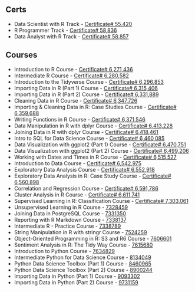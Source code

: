 ## Certs
* Data Scientist with R Track - [Certificate# 55,420](https://www.datacamp.com/statement-of-accomplishment/track/a44af56c59962942a89443d9368fa37f7db07dbd)
* R Programmer Track - [Certificate# 58,836]( https://www.datacamp.com/statement-of-accomplishment/track/f8023cb375d5d0b20deec87334cae3e9c741feb8)
* Data Analyst with R Track - [Certificate# 58,857]( https://www.datacamp.com/statement-of-accomplishment/track/b7255dc14ecee9aefccd9db7b2e5643c47bc9ab2)
## Courses
* Introduction to R Course - [Certificate# 6,271,436](https://www.datacamp.com/statement-of-accomplishment/course/84ea12c5c0199b5c256fafe5267667b6ae5eb0a6)
* Intermediate R Course - [Certificate# 6,280,582](https://www.datacamp.com/statement-of-accomplishment/course/720af503e12b02789f5094d27bf81ef6b33326c3)
* Introduction to the Tidyverse Course - [Certificate# 6,296,853](https://www.datacamp.com/statement-of-accomplishment/course/33c5e7ccb307117a86ba4cb23643c490c8edb97a)
* Importing Data in R (Part 1) Course - [Certificate# 6,315,406](https://www.datacamp.com/statement-of-accomplishment/course/0e71451822948b5a3e1ee96e741a6c7e44c90c52)
* Importing Data in R (Part 2) Course - [Certificate# 6,331,889](https://www.datacamp.com/statement-of-accomplishment/course/f8fb3cd0cc100ed6832f1d8be67c769859a33c38)
* Cleaning Data in R Course - [Certificate# 6,347,726](https://www.datacamp.com/statement-of-accomplishment/course/c1afcd02f3a0618d67969e7d1c828646658a8aa4)
* Importing & Cleaning Data in R: Case Studies Course - [Certificate# 6,359,688](https://www.datacamp.com/statement-of-accomplishment/course/b6535043213036ac450ed2323f38da25b2ed7834)
* Writing Functions in R Course - [Certificate# 6,371,546](https://www.datacamp.com/statement-of-accomplishment/course/5b8325c55a630b36b1f58b5677d587b3e253f129)
* Data Manipulation in R with dplyr Course - [Certificate# 6,413,228](https://www.datacamp.com/statement-of-accomplishment/course/8aa93bab2a1d446ae00b04fa1bf30e2b6364134b)
* Joining Data in R with dplyr Course - [Certificate# 6,418,461](https://www.datacamp.com/statement-of-accomplishment/course/feacf4ba067798a9d712fb74b96c07040c7e3821)
* Intro to SQL for Data Science Course - [Certificate# 6,460,085](https://www.datacamp.com/statement-of-accomplishment/course/7029127014889175555815fb8f4112301dd03a87)
* Data Visualization with ggplot2 (Part 1) Course - [Certificate# 6,470,751](https://www.datacamp.com/statement-of-accomplishment/course/809b125a294fd6a06e4ba7ec2055815cf571c50d)
* Data Visualization with ggplot2 (Part 2) Course - [Certificate# 6,499,206](https://www.datacamp.com/statement-of-accomplishment/course/f873dd35b2b9a634cf44f43cb2547bbde4eeb317)
* Working with Dates and Times in R Course - [Certificate# 6,515,527](https://www.datacamp.com/statement-of-accomplishment/course/931579ab98e291d880a2fe77bef530e035b8c4cc)
* Introduction to Data Course - [Certificate# 6,542,975](https://www.datacamp.com/statement-of-accomplishment/course/c34b5ed70b0f391489a7f519014e534070c945ce)
* Exploratory Data Analysis Course - [Certificate# 6,552,918](https://www.datacamp.com/statement-of-accomplishment/course/db1d5ff20df7e3b94ad8404735f9db4a9a44fffd)
* Exploratory Data Analysis in R: Case Study Course - [Certificate# 6,560,898](https://www.datacamp.com/statement-of-accomplishment/course/27c434a705220badb1e43c16012d341464d8a39a)
* Correlation and Regression Course - [Certificate# 6,591,786](https://www.datacamp.com/statement-of-accomplishment/course/e68b85ff0f4387f5796a39e73ce55c91c629e56d)
* Cluster Analysis in R Course - [Certificate# 6,611,741](https://www.datacamp.com/statement-of-accomplishment/course/b03193e085ba2f0b08a0ef4832dc1f89fd7f5458)
* Supervised Learning in R: Classification Course - [Certificate# 7,303,061](https://www.datacamp.com/statement-of-accomplishment/course/25a080cb684cb9437a58c4d9712224d450fd6a8f)
* Unsupervised Learning in R Course - [7328459](https://www.datacamp.com/statement-of-accomplishment/course/d8bf3d44a165986765c44c074ac6218a3ac734f7)
* Joining Data in PostgreSQL Course - [7331350](https://www.datacamp.com/statement-of-accomplishment/course/6466e48d9d20340e972c41d96b4616402e5774b4)
* Reporting with R Markdown Course - [7338137](https://www.datacamp.com/statement-of-accomplishment/course/86460884270835a6333b9ec45c2a7d4f7ea7ea34)
* Intermediate R - Practice Course - [7338789](https://www.datacamp.com/statement-of-accomplishment/course/10e0b856cf29499c0efbc8197aa047ded4b5cb96)
* String Manipulation in R with stringr Course - [7524259](https://www.datacamp.com/statement-of-accomplishment/course/c42373e39912ab528acf4df6d8179446df44055f)
* Object-Oriented Programming in R: S3 and R6 Course - [7606601](https://www.datacamp.com/statement-of-accomplishment/course/241ff2ca22014081166c37ca0ab48305a842024e)
* Sentiment Analysis in R: The Tidy Way Course - [7615680](https://www.datacamp.com/statement-of-accomplishment/course/e8de92399ac1de746fcf47b7f3b652c554bfe930)
* Introduction to Python Course - [7634829](https://www.datacamp.com/statement-of-accomplishment/course/2551bf403cb8dd3c6de0df406659604b54bee173)
* Intermediate Python for Data Science Course - [8134049](https://www.datacamp.com/statement-of-accomplishment/course/e0af18ff9be56e4190cb973642bd5bbe3f502263)
* Python Data Science Toolbox (Part 1) Course - [8460965](https://www.datacamp.com/statement-of-accomplishment/course/3038a87f22e9b21b5ff02d902c9231b40a264fc4)
* Python Data Science Toolbox (Part 2) Course - [8900244](https://www.datacamp.com/statement-of-accomplishment/course/c3fbdd3c8edc11e473a5dce59c9add0bb280e0f7)
* Importing Data in Python (Part 1) Course - [9093302](https://www.datacamp.com/statement-of-accomplishment/course/1c258602aa16e9c4796c5a9b32da83556dab65b6)
* Importing Data in Python (Part 2) Course - [9731159](https://www.datacamp.com/statement-of-accomplishment/course/069415d6ec43986cd91ae6eb0f100a2d520ced1e)

































